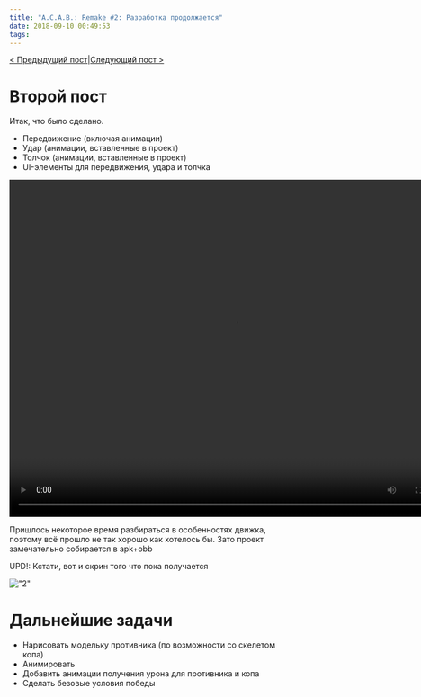 ```yaml
---
title: "A.C.A.B.: Remake #2: Разработка продолжается"
date: 2018-09-10 00:49:53
tags:
---
```


[< Предыдущий пост](/acab-remake-1)|[Следующий пост >](/acab-remake-3)

# Второй пост
Итак, что было сделано.
* Передвижение (включая анимации)
* Удар (анимации, вставленные в проект)
* Толчок (анимации, вставленные в проект)
* UI-элементы для передвижения, удара и толчка

<video width="800" height="600" controls>
  <source src="1.webm" type="video/webm">
</video>

Пришлось некоторое время разбираться в особенностях движка, поэтому всё прошло не так хорошо как хотелось бы. Зато проект замечательно собирается в apk+obb

UPD!: Кстати, вот и скрин того что пока получается

!["2"](2.jpg)

# Дальнейшие задачи
* Нарисовать модельку противника (по возможности со скелетом копа)
* Анимировать
* Добавить анимации получения урона для противника и копа
* Сделать безовые условия победы